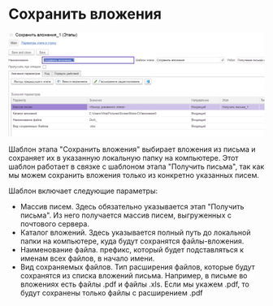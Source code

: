 # Сохранить вложения

![](<../../../../.gitbook/assets/image (35).png>)

Шаблон этапа "Сохранить вложения" выбирает вложения из письма и сохраняет их в указанную локальную папку на компьютере. Этот шаблон работает в связке с шаблоном этапа "Получить письма", так как мы можем сохранить вложения только из конкретно указанных писем.&#x20;

Шаблон включает следующие параметры:

* Массив писем.  Здесь обязательно указывается этап "Получить письма". Из него получается массив писем, выгруженных с почтового сервера.
* Каталог вложений. Здесь указывается полный путь до локальной папки на компьютере, куда будут сохранятся файлы-вложения.
* Наименование файла. префикс, который будет подставляться к именам всех файлов, в начало имени.
* Вид сохраняемых файлов. Тип расширения файлов, которые будут сохранятся из списка вложений письма. Например, в письме во вложениях есть файлы .pdf и файлы .xls. Если мы укажем .pdf, то будут сохранены только файлы с расширением .pdf
